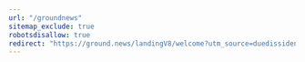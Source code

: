 ```yaml
---
url: "/groundnews"
sitemap_exclude: true
robotsdisallow: true
redirect: "https://ground.news/landingV8/welcome?utm_source=duedissidence&utm_medium=pap-link#a_aid=duedissidence"
---
```

